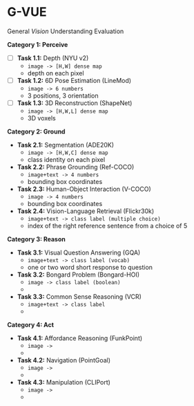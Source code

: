 # G-VUE
General *Vision* Understanding Evaluation


**Category 1: Perceive** 

* [ ] **Task 1.1:** Depth (NYU v2)
  * `image -> [H,W] dense map `
  * depth on each pixel
* [ ] **Task 1.2:** 6D Pose Estimation (LineMod)
  * `image -> 6 numbers `
  * 3 positions, 3 orientation
* [ ] **Task 1.3:** 3D Reconstruction (ShapeNet)
  * `image -> [H,W,L] dense map `
  * 3D voxels

**Category 2: Ground** 

* **Task 2.1:** Segmentation (ADE20K)
  * `image -> [H,W,C] dense map `
  * class identity on each pixel
* **Task 2.2:** Phrase Grounding (Ref-COCO)
  * `image+text -> 4 numbers`
  * bounding box coordinates
* **Task 2.3:** Human-Object Interaction (V-COCO)
  * `image -> 4 numbers`
  * bounding box coordinates
* **Task 2.4:** Vision-Language Retrieval (Flickr30k)
  * `image+text -> class label (multiple choice)`
  * index of the right reference sentence from a choice of 5

**Category 3: Reason** 

* **Task 3.1:** Visual Question Answering (GQA)
  * `image+text -> class label (vocab)`
  * one or two word short response to question
* **Task 3.2:** Bongard Problem (Bongard-HOI)
  * `image -> class label (boolean)`
  * 
* **Task 3.3:** Common Sense Reasoning (VCR)
  * `image+text -> class label`
  * 

**Category 4: Act** 

* **Task 4.1:** Affordance Reasoning (FunkPoint)
  * `image -> `
  * 
* **Task 4.2:** Navigation (PointGoal)
  * `image -> `
  * 
* **Task 4.3:** Manipulation (CLIPort)
  * `image -> `
  * 
